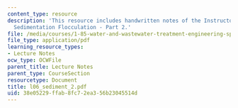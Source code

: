 ```yaml
---
content_type: resource
description: 'This resource includes handwritten notes of the Instructor on the topic:
  Sedimentation Flocculation - Part 2.'
file: /media/courses/1-85-water-and-wastewater-treatment-engineering-spring-2006/38e05229ffab8fc72ea356b23045514d_l06_sediment_2.pdf
file_type: application/pdf
learning_resource_types:
- Lecture Notes
ocw_type: OCWFile
parent_title: Lecture Notes
parent_type: CourseSection
resourcetype: Document
title: l06_sediment_2.pdf
uid: 38e05229-ffab-8fc7-2ea3-56b23045514d
---
```

